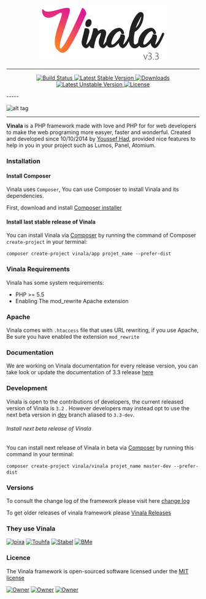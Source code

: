 <p align="center">
<img src="https://raw.githubusercontent.com/vinala/Art/master/Name/Merged.png" height="150">
</p>

---

<p align="center">
<a href="https://travis-ci.org/vinala/vinala">
	<img src="https://travis-ci.org/vinala/vinala.svg?branch=dev" alt="Build Status">
</a>
<a href="https://packagist.org/packages/vinala/vinala">
	<img src="https://poser.pugx.org/vinala/vinala/v/stable" alt="Latest Stable Version">
</a>
<a href="https://gitlab.com/lighty/framework">
	<img src="https://img.shields.io/badge/downloads-637-0375b5.svg" alt="Downloads">
</a>
<a href="https://packagist.org/packages/vinala/vinala">
	<img src="https://poser.pugx.org/vinala/vinala/v/unstable" alt="Latest Unstable Version">
</a>
<a href="https://packagist.org/packages/vinala/vinala">
	<img src="https://poser.pugx.org/vinala/vinala/license" alt="License">
</a>
</p>
-----

![alt tag](https://gitlab.com/lighty/framework/raw/dev/app/resources/images/window.png)


-----

**Vinala** is a PHP framework made with love and PHP for for web developers to make the web programing more easyer, faster and wonderful. Created and developed since 10/10/2014 by [Youssef Had](https://www.facebook.com/yussef.had), provided nice features to help in you in your project such as Lumos, Panel, Atomium.

### Installation

#### Install Composer

Vinala uses `Composer`, You can use Composer  to install Vinala and its dependencies.

First, download and install [Composer installer](https://getcomposer.org/)

#### Install last stable release of Vinala

You can install Vinala via [Composer](https://getcomposer.org/) by running the command of Composer `create-project` in your terminal:

	composer create-project vinala/app projet_name --prefer-dist

### Vinala Requirements

Vinala has some system requirements:
* PHP >= 5.5
* Enabling The mod_rewrite Apache extension

###  Apache

Vinala comes with `.htaccess` file that uses URL rewriting, if you use Apache, Be sure you have enabled the extension `mod_rewrite`

### Documentation

We are working on Vinala documentation for every release version, you can take look or update the documentation of 3.3 release [here](https://gitlab.com/lighty/Docs/tree/3.3)


### Development

Vinala is open to the contributions of developers, the current released version of Vinala is `3.2` . However developers may instead opt to use the next beta version in [dev](https://github.com/vinala/vinala/tree/dev) branch aliased to `3.3-dev`.

###### Install next beta release of Vinala

You can install next release of Vinala in beta via [Composer](https://getcomposer.org/) by running this command in your terminal:

	composer create-project vinala/vinala projet_name master-dev --prefer-dist


### Versions

To consult the change log of the framework please visit here [change log](https://github.com/vinala/vinala/blob/master/changes.md)

To get older releases of vinala framework please [Vinala Releases](https://github.com/vinala/vinala/releases)

### They use Vinala

[![Ipixa](https://gitlab.com/lighty/Art/raw/master/Clients/ipixa.png)](http://www.ipixa.net) 
[![Touhfa](https://gitlab.com/lighty/Art/raw/master/Clients/touhfa.png)](http://www.touhfat.com) 
[![Stabel](https://gitlab.com/lighty/Art/raw/master/Clients/stabel.png)](http://www.stabel.com) 
[![BMe](https://gitlab.com/lighty/Art/raw/master/Clients/bme.png)](http://bureaumercier.com/) 

### Licence

The Vinala framework is open-sourced software licensed under the [MIT license](http://opensource.org/licenses/MIT)

[![Owner](https://img.shields.io/badge/created%20by-Youssef%20Had-blue.svg)](https://gitlab.com/u/youssefhad)
[![Owner](https://img.shields.io/badge/copyright-2014--2017-red.svg)](https://gitlab.com/lighty/framework)
[![Owner](https://img.shields.io/badge/launched-10%2F10%2F2014-ff2f6c.svg)](https://gitlab.com/lighty/framework)

